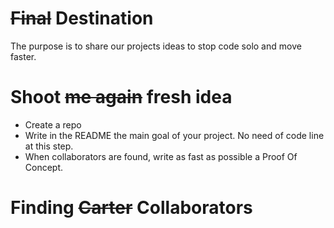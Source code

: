 # ~~Final~~ Destination

The purpose is to share our projects ideas to stop code solo and move faster.


# Shoot ~~me again~~ fresh idea

- Create a repo
- Write in the README the main goal of your project. No need of code line at this step.
- When collaborators are found, write as fast as possible a Proof Of Concept.

# Finding ~~Carter~~ Collaborators
